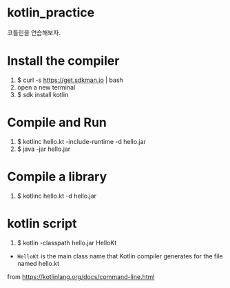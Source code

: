 # kotlin_practice

코틀린을 연습해보자.


# Install the compiler
 1. $ curl -s https://get.sdkman.io | bash
 2. open a new terminal
 3. $ sdk install kotlin    

# Compile and Run
 1. $ kotlinc hello.kt -include-runtime -d hello.jar
 2. $ java -jar hello.jar

# Compile a library
 1. $ kotlinc hello.kt -d hello.jar

# kotlin script
 1. $ kotlin -classpath hello.jar HelloKt
 * `HelloKt` is the main class name that Kotlin compiler generates for the file named hello.kt

from https://kotlinlang.org/docs/command-line.html

